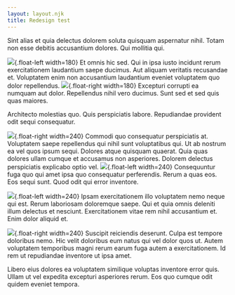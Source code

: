 ```yaml
---
layout: layout.njk
title: Redesign test
---
```


Sint alias et quia delectus dolorem soluta quisquam aspernatur nihil. Totam non esse debitis accusantium dolores. Qui mollitia qui.

![](/assets/images/bus_stop_bench2.jpg){.float-left width=180} Et omnis hic sed. Qui in ipsa iusto incidunt rerum exercitationem laudantium saepe ducimus. Aut aliquam veritatis recusandae et. Voluptatem enim non accusantium laudantium eveniet voluptatem quo dolor repellendus. ![](/assets/images/bus_stop_bench2.jpg){.float-right width=180} Excepturi corrupti ea numquam aut dolor. Repellendus nihil vero ducimus. Sunt sed et sed quis quas maiores.

Architecto molestias quo. Quis perspiciatis labore. Repudiandae provident odit sequi consequatur.

![](https://placehold.co/600x400?text=right){.float-right width=240} Commodi quo consequatur perspiciatis at. Voluptatem saepe repellendus qui nihil sunt voluptatibus qui. Ut ab nostrum ea vel quos ipsum sequi. Dolores atque quisquam quaerat. Quia quas dolores ullam cumque et accusamus non asperiores. Dolorem delectus perspiciatis explicabo optio vel. ![](https://placehold.co/600x400?text=left){.float-left width=240} Consequuntur fuga quo qui amet ipsa quo consequatur perferendis. Rerum a quas eos. Eos sequi sunt. Quod odit qui error inventore.

![](https://placehold.co/600x400?text=left){.float-left width=240} Ipsam exercitationem illo voluptatem nemo neque qui est. Rerum laboriosam doloremque 
saepe. Qui et quia omnis deleniti illum delectus et nesciunt. Exercitationem vitae rem nihil accusantium et. Enim dolor aliquid et.

![](https://placehold.co/600x400?text=right){.float-right width=240} Suscipit reiciendis deserunt. Culpa est tempore doloribus nemo. Hic velit doloribus eum natus qui vel dolor quos ut. Autem voluptatem temporibus magni rerum earum fuga autem a exercitationem. Id rem ut repudiandae inventore ut ipsa amet.

Libero eius dolores ea voluptatem similique voluptas inventore error quis. Ullam ut vel expedita excepturi asperiores rerum. Eos quo cumque odit quidem eveniet tempora.